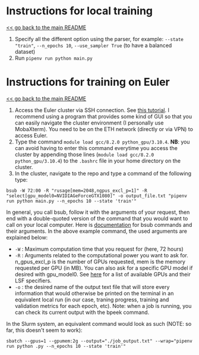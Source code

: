 # Instructions for local training
[<< go back to the main README](../README.md)
1. Specify all the different option using the parser, for example:
`--state "train"`, `--n_epochs 10`, `--use_sampler True` (to have a balanced dataset)
2. Run `pipenv run python main.py`


# Instructions for training on Euler
[<< go back to the main README](../README.md)
1. Access the Euler cluster via SSH connection. See [this tutorial](https://scicomp.ethz.ch/wiki/Accessing_the_clusters). I recommend using a program that provides some kind of GUI so that you can easily navigate the cluster environment (I personally use MobaXterm). You need to be on the ETH network (directly or via VPN) to access Euler.
2. Type the command `module load gcc/8.2.0 python_gpu/3.10.4`. **NB**: you can avoid having to enter this command everytime you access the cluster by appending those lines (`module load gcc/8.2.0 python_gpu/3.10.4`) to the `.bashrc` file in your home directory on the cluster.
3. In the cluster, navigate to the repo and type a command of the following type:
```
bsub -W 72:00 -R "rusage[mem=2048,ngpus_excl_p=1]" -R "select[gpu_model0=NVIDIAGeForceGTX1080]" -o output_file.txt "pipenv run python main.py --n_epochs 10 --state 'train'"
```
In general, you call bsub, follow it with the arguments of your request, then end with a double-quoted version of the command that you would want to call on your local computer. Here is [documentation](https://scicomp.ethz.ch/wiki/LSF_mini_reference) for bsub commands and their arguments. In the above example command, the used arguments are explained below:
- `-W` : Maximum computation time that you request for (here, 72 hours)
- `-R` : Arguments related to the computational power you want to ask for. n_gpus_excl_p is the number of GPUs requested, mem is the memory requested per GPU (in MB). You can also ask for a specific GPU model if desired with gpu_model0. See [here](https://scicomp.ethz.ch/wiki/Getting_started_with_GPUs) for a list of available GPUs and their LSF specifiers.
- `-o` : the desired name of the output text file that will store every information that would otherwise be printed on the terminal in an equivalent local run (in our case, traning progress, training and validation metrics for each epoch, etc). Note: when a job is running, you can check its current output with the bpeek command.

In the Slurm system, an equivalent command would look as such (NOTE: so far, this doesn't seem to work):
```
sbatch --gpus=1 --gpumem:2g --output="./job_output.txt" --wrap="pipenv run python .py --n_epochs 10 --state 'train'"
```
